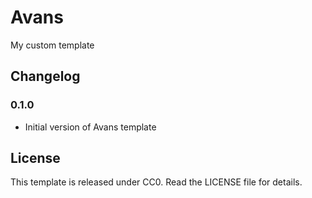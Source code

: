 # Avans

My custom template

## Changelog

### 0.1.0

- Initial version of Avans template

## License

This template is released under CC0. Read the LICENSE file for details.

